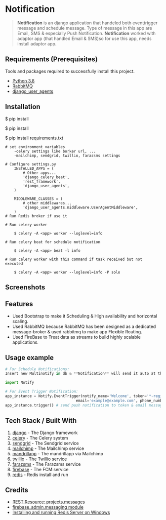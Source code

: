 # Notification

>**Notification** is an django application that handeled both eventtrigger message and schedule message.
>Type of message in this app are Email, SMS & especially Push Notification.
>**Notification** worked with adaptor app (that handled Email & SMS)so for use this app, needs install adaptor app.

<!-- [![Maintenance](https://img.shields.io/badge/Maintained%3F-yes-green.svg)](https://GitHub.com/Naereen/StrapDown.js/graphs/commit-activity)
[![contributions welcome](https://img.shields.io/badge/contributions-welcome-brightgreen.svg?style=flat)](https://github.com/dwyl/esta/issues)


![](https://www.logistec.com/wp-content/uploads/2017/12/placeholder.png) -->

[python]: https://www.python.org/


## Requirements  (Prerequisites)
Tools and packages required to successfully install this project.
* [Python 3.8](https://www.python.org/)
* [RabbitMQ](https://www.rabbitmq.com/)
* [django_user_agents](https://pypi.org/project/django-user-agents/)

## Installation
$ pip install <!--Notification-->

$ pip install<!--adaptor-->

$ pip install requirements.txt

    # set environment variables
        -celery settings like borker url, ...
        -mailchimp, sendgrid, twillio, farazsms settings

    # Configure settings.py
        INSTALLED_APPS = (
            # Other apps...
            'django_celery_beat',
            'rest_framework',
            'django_user_agents',
        )

        MIDDLEWARE_CLASSES = (
            # other middlewares...
            'django_user_agents.middleware.UserAgentMiddleware',
        )
    # Run Redis broker if use it
        
    # Run celery worker

        $ celery -A <app> worker --loglevel=info

    # Run celery beat for schedule notification

        $ celery -A <app> beat -l info

    # Run celery worker with this command if task received but not executed

        $ celery -A <app> worker --loglevel=info -P solo
 
## Screenshots
<!-- Use this space to give a little demo of your project. Attach important screenshots if applicable. This section is optional and might not be applicable in some cases.

![Screenshots of projects](https://dradisframework.com/images/pro/screenshots/screenshot-62_small.png)

![Screenshots of the project](http://securityroots.com/blog/wp-content/uploads/2013/12/snowcrash-01.png) -->

## Features

* Used Bootstrap to make it Scheduling & High availability and horizontal scaling.
* Used RabbitMQ because RabbitMQ has been designed as a dedicated message-broker & used rabbitmq to make app Flexible Routing.
* Used FireBase to Treat data as streams to build highly scalable applications.

## Usage example

```python
# For Schedule Notifications:
Insert new Multinotify in db & **Notification** will send it auto at their times

import Notify

# For Event Trigger Notification:
app_instance = Notify.EventTrigger(notify_name='Welcome', token='*-registeration token-', 
                                email='example@example.com', phone_number='012345678')
app_instance.trigger() # send push notification to token & email message to email & sms to phone_number eventually returns responses

```

## Tech Stack / Built With
1. [django](https://www.djangoproject.com/) - The Django framework
2. [celery](https://docs.celeryproject.org/en/stable/#) - The Celery system
3. [sendgrid](https://docs.sendgrid.com/for-developers/sending-email) - The Sendgrid service
4. [mailchimp](https://mailchimp.com/developer/transactional/guides/quick-start/) - The Mailchimp service
6. [mandrillapp](https://mandrillapp.com/docs/?_ga=1.34114145.1141874178.1422518109) - The mandrillapp via Mailchimp
7. [twillio](https://www.twilio.com/docs/sms) - The Twillio service
8. [farazsms](https://sms.farazsms.com/) - The Farazsms service
9. [firebase](https://firebase.google.com/) - The FCM service
10. [redis](https://riptutorial.com/redis/example/29962/installing-and-running-redis-server-on-windows) - Redis install and run

## Credits

* [REST Resource: projects.messages](https://firebase.google.com/docs/reference/fcm/rest/v1/projects.messages)
* [firebase_admin.messaging module](https://firebase.google.com/docs/reference/admin/python/firebase_admin.messaging)
* [Installing and running Redis Server on Windows](https://riptutorial.com/redis/example/29962/installing-and-running-redis-server-on-windows)

